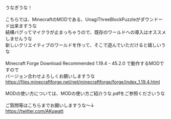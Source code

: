 うなぎうな！<br>
<br>
こちらでは、MinecraftのMODである、UnagiThreeBlockPuzzleがダウンドード出来ますうな<br>
結構バグってマイクラが止まっちゃうので、既存のワールドへの導入はオススメしませんうな<br>
新しいクリエイティブのワールドを作って、そこで遊んでいただけると嬉しいうな<br>
<br>
Minecraft Forge Download Recommended 1.19.4 - 45.2.0 で動作するMODですので<br>
バージョン合わせよろしくお願いしますうな<br>
https://files.minecraftforge.net/net/minecraftforge/forge/index_1.19.4.html<br>
<br>
MODの使い方については、MODの使い方ご紹介うな.pdfをご参照くださいうな<br>
<br>
ご質問等はこちらまでお願いしますうな～↓<br>
https://twitter.com/AKuwatt
